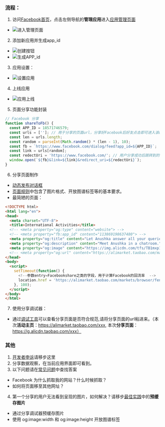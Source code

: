 ### 流程：
1. 访问[Facebook首页](https://www.facebook.com/)，点击左侧导航的**管理应用**进入[应用管理页面](https://developers.facebook.com/apps/)
- ![进入管理页面](https://img.alicdn.com/tfs/TB1KC__SFXXXXbyapXXXXXXXXXX-634-540.png)
2. 添加新应用并生成app_id
- ![创建按钮](https://img.alicdn.com/tfs/TB1kwQzSFXXXXcLXFXXXXXXXXXX-1065-130.png)
- ![生成APP_id](https://img.alicdn.com/tfs/TB1y93QSFXXXXapXpXXXXXXXXXX-726-826.png)

3. 应用设置：
- ![设置应用](https://img.alicdn.com/tfs/TB1ngMWSFXXXXXCXpXXXXXXXXXX-1902-765.png)

4. 上线应用
- ![应用上线](https://img.alicdn.com/tfs/TB1A8AgSFXXXXcqaXXXXXXXXXXX-1380-382.png)

5. 页面分享功能封装
```js
// Facebook 分享
function shareToFb() {
  const APP_ID = 18571746579;
  const urls = ['']; // 用于分享的页面url，分享好Facebook后好友点击即可进入该url
  const len = urls.length;
  const random = parseInt(Math.random() * (len - 1), 10);
  const fb = `https://www.facebook.com/dialog/feed?app_id=${APP_ID}`;
  const link = urls[random];
  const redectUri = 'https://www.facebook.com/'; // 用户分享成功后跳转到的页面url
  window.open(`${fb}&link=${link}&redirect_uri=${redectUri}`);
}
```

6. 分享页面制作
* [动态发布对话框](https://developers.facebook.com/docs/sharing/reference/feed-dialog)
* [页面规则]( https://developers.facebook.com/docs/sharing/best-practices)中包含了图片格式、开放图谱标签等的基本要求。
* 最简陋的页面：
```html
<!DOCTYPE html>
<html lang="en">
<head>
  <meta charset="UTF-8">
  <title>International Activities</title>
  <!-- <meta property="og:type" content="website"> -->
  <!-- <meta property="fb:app_id" content="113869198637480"> -->
  <meta property="og:title" content="Let Anushka answer all your queries. ">
  <meta property="og:description" content="Meet Anushka in a chatroom.">
  <meta property="og:image" content="https://img.alicdn.com/tfs/TB1mxp1SFXXXXczXFXXXXXXXXXX-600-315.jpg">
  <!-- <meta property="og:url" content="https://alimarket.taobao.com/markets/browser/fenda?activityId=insrk0803en"> -->
</head>
<body>
  <script>
    setTimeout(function() {
      <!--参数entry=Facebookshare之类的字段，用于计算Facebook的回流率  -->
      location.href = 'https://alimarket.taobao.com/markets/browser/fenda?activityId=insrk0803en&entry=Facebookshare';
    }, 100);
  </script>
</body>
</html>
```

7. 使用分享调试器：
- 通过[调试工具](https://developers.facebook.com/tools/debug/sharing/)可以查看分享页面是否符合规范,请将分享页面的url粘进来。（本次**活动主页**：https://alimarket.taobao.com/xxx, 本次**分享页面**：https://g.alicdn.taobao.com/xxx）

### 其他
1. [开发者申诉](https://developers.facebook.com/appeal/)请移步这里
2. 分享数据观察，在当前应用界面即可看到。
3. 以下问题请在[常见问题](https://developers.facebook.com/docs/plugins/faqs#like-counter)中查找答案
  - Facebook 为什么抓取我的网站？什么时候抓取？
  - 如何将页面移至其他网址？
4. 第一个分享的用户无法看到呈现的图片，如何解决？请移步[最佳实践](https://developers.facebook.com/docs/sharing/best-practices)中的**预缓存图片** 
  - 通过分享调试器预缓存图片
  - 使用 og:image:width 和 og:image:height 开放图谱标签
